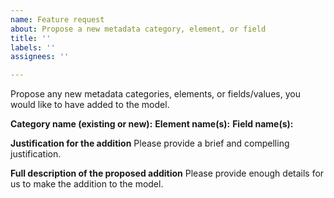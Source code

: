 ```yaml
---
name: Feature request
about: Propose a new metadata category, element, or field
title: ''
labels: ''
assignees: ''

---
```


Propose any new metadata categories, elements, or fields/values, you would like to have added to the model.

**Category name (existing or new):**
**Element name(s):**
**Field name(s):**

**Justification for the addition**
Please provide a brief and compelling justification.

**Full description of the proposed addition**
Please provide enough details for us to make the addition to the model.
